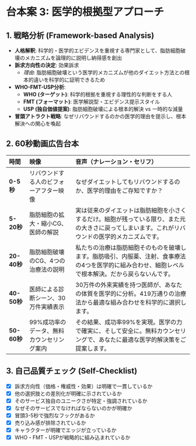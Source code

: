 # 台本案 3: 医学的根拠型アプローチ

## 1. 戦略分析 (Framework-based Analysis)

* **人格解釈**: 科学的・医学的エビデンスを重視する専門家として、脂肪細胞破壊のメカニズムを論理的に説明し納得感を創出
* **訴求方向性の決定**: 効果訴求
    * *理由*: 脂肪細胞破壊という医学的メカニズムが他のダイエット方法との根本的違いを科学的に証明できるため
* **WHO-FMT-USP分析**:
    * **WHO (ターゲット)**: 科学的根拠を重視する理性的な判断をする人
    * **FMT (フォーマット)**: 医学解説型・エビデンス提示スタイル
    * **USP (独自価値提案)**: 脂肪細胞破壊による根本的解決 vs 一時的な減量
* **冒頭アトラクト戦略**: なぜリバウンドするのかの医学的理由を提示し、根本解決への関心を喚起

## 2. 60秒動画広告台本

| 時間      | 映像                               | 音声（ナレーション・セリフ）                               | 
| :-------- | :--------------------------------- | :--------------------------------------------------------- |
| **0-5秒** | リバウンドする人のビフォーアフター映像 | なぜダイエットしてもリバウンドするのか、医学的理由をご存知ですか？ |
| **5-20秒**| 脂肪細胞の拡大・縮小CG、医師の解説 | 実は従来のダイエットは脂肪細胞を小さくするだけ。細胞が残っている限り、また元の大きさに戻ってしまいます。これがリバウンドの医学的メカニズムです。 |
| **20-40秒**| 脂肪細胞破壊のCG、4つの治療法の説明 | 私たちの治療は脂肪細胞そのものを破壊します。脂肪吸引、内服薬、注射、食事療法の4つを医学的に組み合わせ、細胞レベルで根本解決。だから戻らないんです。 |
| **40-50秒**| 医師による診断シーン、30万件実績表示 | 30万件の外来実績を持つ医師が、あなたの体質を医学的に分析。419万通りの治療法から最適な組み合わせを科学的に選択します。 |
| **50-60秒**| 99%成功率のデータ、無料カウンセリング案内 | その結果、成功率99%を実現。医学の力で確実に、そして安全に。無料カウンセリングで、あなたに最適な医学的解決策をご提案します。 |

## 3. 自己品質チェック (Self-Checklist)

- [x] 訴求方向性（価格・権威性・効果）は明確で一貫しているか
- [x] 他の選択肢との差別化が明確に示されているか
- [x] そのサービス独自のユニークさが特定・強調されているか
- [x] なぜそのサービスでなければならないのかが明確か
- [x] 冒頭3-5秒で強烈なフックがあるか
- [x] 売り込み感が排除されているか
- [x] キャラクターが明確でエッジが立っているか
- [x] WHO・FMT・USPが戦略的に組み込まれているか